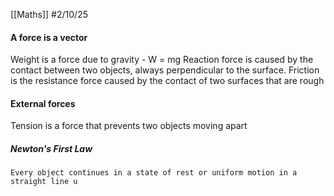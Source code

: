 [[Maths]]
#2/10/25
#### A force is a vector

Weight is a force due to gravity - W = mg
Reaction force is caused by the contact between two objects, always perpendicular to the surface.
Friction is the resistance force caused by the contact of two surfaces that are rough
#### External forces
Tension is a force that prevents two objects moving apart
##### Newton's First Law
	Every object continues in a state of rest or uniform motion in a straight line u